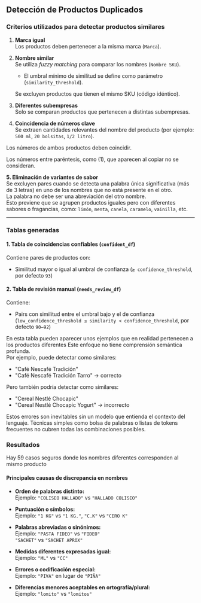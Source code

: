 ##  Detección de Productos Duplicados 

### **Criterios utilizados para detectar productos similares**

1. **Marca igual**  
   Los productos deben pertenecer a la misma marca (`Marca`).

2. **Nombre similar**  
   Se utiliza *fuzzy matching* para comparar los nombres (`Nombre SKU`).  
   - El umbral mínimo de similitud se define como parámetro (`similarity_threshold`).
   
   Se excluyen productos que tienen el mismo SKU (código idéntico).

3. **Diferentes subempresas**  
Solo se comparan productos que pertenecen a distintas subempresas.

4. **Coincidencia de números clave**  
Se extraen cantidades relevantes del nombre del producto (por ejemplo: `500 ml`, `20 bolsitas`, `1/2 litro`).  

Los números de ambos productos deben coincidir.

Los números entre paréntesis, como (1), que aparecen al copiar no se consideran.


**5. Eliminación de variantes de sabor**  
Se excluyen pares cuando se detecta una palabra única significativa (más de 3 letras) en uno de los nombres que no está presente en el otro.  
La palabra no debe ser una abreviación del otro nombre.  
Esto previene que se agrupen productos iguales pero con diferentes sabores o fragancias, como: `limón`, `menta`, `canela`, `caramelo`, `vainilla`, etc.

---

###  **Tablas generadas**

####  1. **Tabla de coincidencias confiables** (`confident_df`)
Contiene pares de productos con:
- Similitud mayor o igual al umbral de confianza (`≥ confidence_threshold`, por defecto `93`)

####  2. **Tabla de revisión manual** (`needs_review_df`)
Contiene:
- Pairs con similitud entre el umbral bajo y el de confianza (`low_confidence_threshold ≤ similarity < confidence_threshold`, por defecto `90–92`)

En esta tabla pueden aparecer unos ejemplos que en realidad pertenecen a los productos diferentes
Este enfoque no tiene comprensión semántica profunda.  
Por ejemplo, puede detectar como similares:
- "Café Nescafé Tradición"
- "Café Nescafé Tradición Tarro" → correcto

Pero también podría detectar como similares:
- "Cereal Nestlé Chocapic"
- "Cereal Nestlé Chocapic Yogurt" → incorrecto

Estos errores son inevitables sin un modelo que entienda el contexto del lenguaje. Técnicas simples como bolsa de palabras o listas de tokens frecuentes no cubren todas las combinaciones posibles.


### Resultados

Hay 59 casos seguros donde los nombres diferentes corresponden al mismo producto

#### Principales causas de discrepancia en nombres

- **Orden de palabras distinto:**  
  Ejemplo: `"COLISEO HALLADO"` vs `"HALLADO COLISEO"`

- **Puntuación o símbolos:**  
  Ejemplo: `"1 KG"` vs `"1 KG."`, `"C.K"` vs `"CERO K"`

- **Palabras abreviadas o sinónimos:**  
  Ejemplo: `"PASTA FIDEO"` vs `"FIDEO"`  
  `"SACHET"` vs `"SACHET APROX"`

- **Medidas diferentes expresadas igual:**  
  Ejemplo: `"ML"` vs `"CC"`

- **Errores o codificación especial:**  
  Ejemplo: `"PI¥A"` en lugar de `"PIÑA"`

- **Diferencias menores aceptables en ortografía/plural:**  
  Ejemplo: `"lomito"` vs `"lomitos"`
